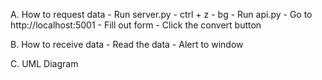 A. How to request data
    - Run server.py
    - ctrl + z
    - bg
    - Run api.py
    - Go to http://localhost:5001
    - Fill out form
    - Click the convert button

B. How to receive data
    - Read the data
    - Alert to window

C. UML Diagram
